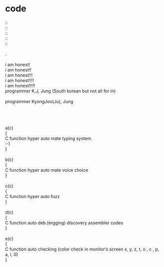# code
::<br>
::<br>
::<br>
::<br>
::<br>
<br>
.<br>
<br>
i am honest!<br>
i am honest!!<br>
i am honest!!!<br>
i am honest!!!!<br>
i am honest!!!!!<br>
programmer K,J, Jung (South korean but not all for in)<br>
<br>
programmer KyongJoo(Ju), Jung<br>
<br>
<br>
<br>
<br>
a(c)<br>
{<br>
  C function hyper auto mate typing system.<br>
  :-)<br>
}<br>
<br>
b(c)<br>
{<br>
  C function hyper auto mate voice choice<br>
}<br>
<br>
c(c)<br>
{<br>
  C function hyper auto fuzz<br>
}<br>
<br>
d(c)<br>
{<br>
  C function auto deb.(ergging) discovery assembler codes<br>
}<br>
<br>
e(c)<br>
{<br>
  C function auto checking (color check in monitor’s screen x, y, z, t, o , c , p, a, l, 0)<br> 
}<br>

